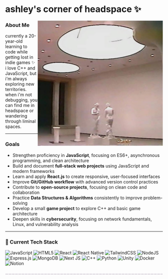 <h1 align="left">ashley's corner of headspace ✨</h1>

<img align="right" alt="side-image" width="400" src="/header2.png">

### About Me

currently a 20-year-old learning to code while getting lost in indie games ✨  
i love C++ and JavaScript, but i'm always exploring new territories.  
when i'm not debugging, you can find me in headspace or wandering through liminal spaces.

---

### Goals

- Strengthen proficiency in **JavaScript**, focusing on ES6+, asynchronous programming, and clean architecture  
- Build and document **full-stack web projects** using JavaScript and modern frameworks  
- Learn and apply **React.js** to create responsive, user-focused interfaces  
- Improve **Git/GitHub workflow** with advanced version control practices  
- Contribute to **open-source projects**, focusing on clean code and collaboration  
- Practice **Data Structures & Algorithms** consistently to improve problem-solving  
- Develop a small **game project** to explore C++ and basic game architecture  
- Deepen skills in **cybersecurity**, focusing on network fundamentals, Linux, and vulnerability analysis  

---

### 🧰 Current Tech Stack

![JavaScript](https://img.shields.io/badge/JavaScript-F7DF1E?style=for-the-badge&logo=javascript&logoColor=black)
![HTML5](https://img.shields.io/badge/html5-%23E34F26.svg?style=for-the-badge&logo=html5&logoColor=white)
![React](https://img.shields.io/badge/react-%2320232a.svg?style=for-the-badge&logo=react&logoColor=%2361DAFB)
![React Native](https://img.shields.io/badge/react_native-%2320232a.svg?style=for-the-badge&logo=react&logoColor=%2361DAFB)
![TailwindCSS](https://img.shields.io/badge/tailwindcss-%2338B2AC.svg?style=for-the-badge&logo=tailwind-css&logoColor=white)
![NodeJS](https://img.shields.io/badge/node.js-6DA55F?style=for-the-badge&logo=node.js&logoColor=white)
![Express.js](https://img.shields.io/badge/express.js-%23404d59.svg?style=for-the-badge&logo=express&logoColor=%2361DAFB)
![MongoDB](https://img.shields.io/badge/MongoDB-%234ea94b.svg?style=for-the-badge&logo=mongodb&logoColor=white)
![Next JS](https://img.shields.io/badge/Next-black?style=for-the-badge&logo=next.js&logoColor=white)
![C++](https://img.shields.io/badge/c++-%2300599C.svg?style=for-the-badge&logo=c%2B%2B&logoColor=white)
![Python](https://img.shields.io/badge/python-3670A0?style=for-the-badge&logo=python&logoColor=ffdd54)
![Unity](https://img.shields.io/badge/unity-%23000000.svg?style=for-the-badge&logo=unity&logoColor=white)
![Docker](https://img.shields.io/badge/docker-%230db7ed.svg?style=for-the-badge&logo=docker&logoColor=white)
![Notion](https://img.shields.io/badge/Notion-%23000000.svg?style=for-the-badge&logo=notion&logoColor=white)

<p align="center">
  <img src="/line2.png">
</p>
